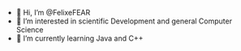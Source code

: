 - 👋 Hi, I’m @FelixeFEAR
- 👀 I’m interested in scientific Development and general Computer Science
- 🌱 I’m currently learning Java and C++


<!---
FelixeFEAR/FelixeFEAR is a ✨ special ✨ repository because its `README.md` (this file) appears on your GitHub profile.
You can click the Preview link to take a look at your changes.
--->
